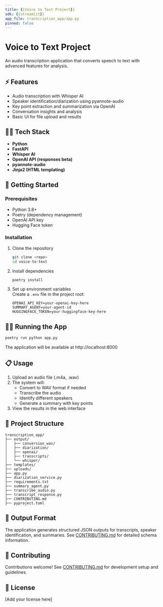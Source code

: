 ```yaml
---
title: {{Voice to Text Project}}
sdk: {{streamlit}}
app_file: transcription_app/app.py
pinned: false
---
```


# Voice to Text Project

An audio transcription application that converts speech to text with advanced features for analysis.

## ⚡ Features

- Audio transcription with Whisper AI
- Speaker identification/diarization using pyannote-audio
- Key point extraction and summarization via OpenAI
- Conversation insights and analysis
- Basic UI for file upload and results

## 👨‍💻 Tech Stack

- **Python**
- **FastAPI**
- **Whisper AI**
- **OpenAI API (responses beta)**
- **pyannote-audio**
- **Jinja2 (HTML templating)**

## 🚀 Getting Started

### Prerequisites

- Python 3.8+
- Poetry (dependency management)
- OpenAI API key
- Hugging Face token

### Installation

1. Clone the repository
   ```bash
   git clone <repo>
   cd voice-to-text
   ```

2. Install dependencies
   ```bash
   poetry install
   ```

3. Set up environment variables  
   Create a `.env` file in the project root:
   ```
   OPENAI_API_KEY=your-openai-key-here
   SUMMARY_AGENT=your-agent-id
   HUGGINGFACE_TOKEN=your-huggingface-key-here
   ```

## 🏃‍♂️ Running the App

```bash
poetry run python app.py
```

The application will be available at http://localhost:8000

## 📋 Usage

1. Upload an audio file (.m4a, .wav)
2. The system will:
   - Convert to WAV format if needed
   - Transcribe the audio
   - Identify different speakers
   - Generate a summary with key points
3. View the results in the web interface

## 📁 Project Structure

```
transcription_app/
├── output/                         
│   ├── conversion_wav/             
│   ├── diarization/                
│   ├── openai/                    
│   ├── transcripts/                
│   └── whisper/                    
├── templates/
├── uploads/                             
├── app.py               
├── diarization_service.py                
├── requirements.txt               
├── summary_agent.py               
├── transcribe_audio.py           
├── transcript_response.py                     
├── CONTRIBUTING.md                      
├── pyproject.toml 
```

## 📄 Output Format

The application generates structured JSON outputs for transcripts, speaker identification, and summaries. See [CONTRIBUTING.md](/transcription_app/CONTRIBUTING.md) for detailed schema information.

## 🤝 Contributing

Contributions welcome! See [CONTRIBUTING.md](/transcription_app/CONTRIBUTING.md) for development setup and guidelines.

## 📝 License

[Add your license here]